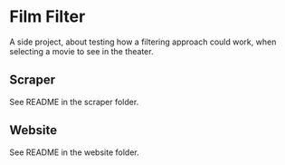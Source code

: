 # Film Filter

A side project, about testing how a filtering approach could work, when selecting a movie to see in the theater.

## Scraper

See README in the scraper folder.

## Website

See README in the website folder.